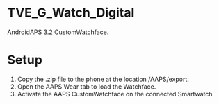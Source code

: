 # TVE_G_Watch_Digital

AndroidAPS 3.2 CustomWatchface.

# Setup

  1. Copy the .zip file to the phone at the location /AAPS/export.
  2. Open the AAPS Wear tab to load the Watchface.
  3. Activate the AAPS CustomWatchface on the connected Smartwatch
